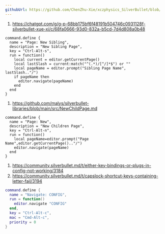 ```yaml
---
githubUrl: https://github.com/ChenZhu-Xie/xczphysics_SilverBullet/blob/main/CONFIG/KeyBinding/Define.md
---
```


1. https://chatgpt.com/g/g-p-68bb175bf6f48191b504746c0931128f-silverbullet-xue-xi/c/68fa0666-93d0-832a-b5cd-7d4d808a0b48

```space-lua
command.define {
  name = "Page: New Sibling",
  description = "New Sibling Page",
  key = "Ctrl-Alt-s",
  run = function()
    local current = editor.getCurrentPage()
    local lastSlash = current:match("^(.*)/[^/]*$") or ""
    local pageName = editor.prompt("Sibling Page Name", lastSlash.."/")
    if pageName then
      editor.navigate(pageName)
    end
  end
}

```

1. https://github.com/malys/silverbullet-libraries/blob/main/src/NewChildPage.md

```space-lua
command.define {
  name = "Page: New",
  description = "New Children Page",
  key = "Ctrl-Alt-n",
  run = function()
    local pageName=editor.prompt("Page Name",editor.getCurrentPage().."/")
    editor.navigate(pageName)
  end
}
```

1. https://community.silverbullet.md/t/either-key-bindings-or-plugs-in-config-not-working/3184
2. https://community.silverbullet.md/t/capslock-shortcut-keys-containing-letter-fail/3194

```lua
command.define {
  name = "Navigate: CONFIG",
  run = function()
    editor.navigate "CONFIG"
  end,
  key = "Ctrl-Alt-c",
  mac = "Cmd-Alt-c",
  priority = 0
}
```
